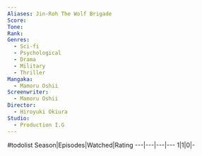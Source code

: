 ```yaml
---
Aliases: Jin-Roh The Wolf Brigade
Score:
Tone: 
Rank:
Genres:
  - Sci-fi
  - Psychological
  - Drama
  - Military
  - Thriller
Mangaka:
  - Mamoru Oshii
Screenwriter:
  - Mamoru Oshii
Director:
  - Hiroyuki Okiura
Studio:
  - Production I.G
---
```

#todolist
Season|Episodes|Watched|Rating
---|---|---|---
1|1|0|-
